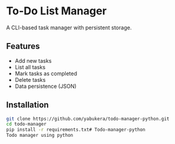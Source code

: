 # To-Do List Manager

A CLI-based task manager with persistent storage.

## Features
- Add new tasks
- List all tasks
- Mark tasks as completed
- Delete tasks
- Data persistence (JSON)

## Installation
```bash
git clone https://github.com/yabukera/todo-manager-python.git
cd todo-manager
pip install -r requirements.txt# Todo-manager-python
Todo manager using python
